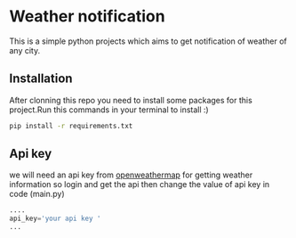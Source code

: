 # Weather notification

This is a simple python projects which aims to get notification of weather of any city.

## Installation
After clonning this repo you need to install some packages for this project.Run this commands in your terminal to install :)

```bash
pip install -r requirements.txt
```
## Api key

we will need an api key from [openweathermap](https://openweathermap.org/api) for getting weather information so login and get the api  then change the value of api key in code (main.py) 
```python
....
api_key='your api key '
...
```